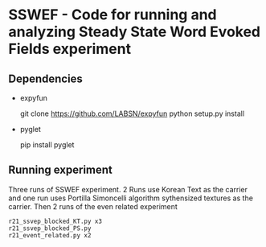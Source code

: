 # SSWEF - Code for running and analyzing Steady State Word Evoked Fields experiment

## Dependencies
* expyfun


    git clone https://github.com/LABSN/expyfun
    python setup.py install

* pyglet


    pip install pyglet

## Running experiment
Three runs of SSWEF experiment. 2 Runs use Korean Text as the carrier and one run uses Portilla Simoncelli algorithm sythensized textures as the carrier.
Then 2 runs of the even related experiment

    r21_ssvep_blocked_KT.py x3
    r21_ssvep_blocked_PS.py
    r21_event_related.py x2
